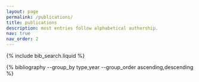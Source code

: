 ```yaml
---
layout: page
permalink: /publications/
title: publications
description: most entries follow alphabetical authorship.
nav: true
nav_order: 2
---
```


<!-- Bibsearch Feature -->

{% include bib_search.liquid %}

<!-- _pages/publications.md -->

<div class="publications">

 {% bibliography --group_by type,year --group_order ascending,descending %}

</div>


